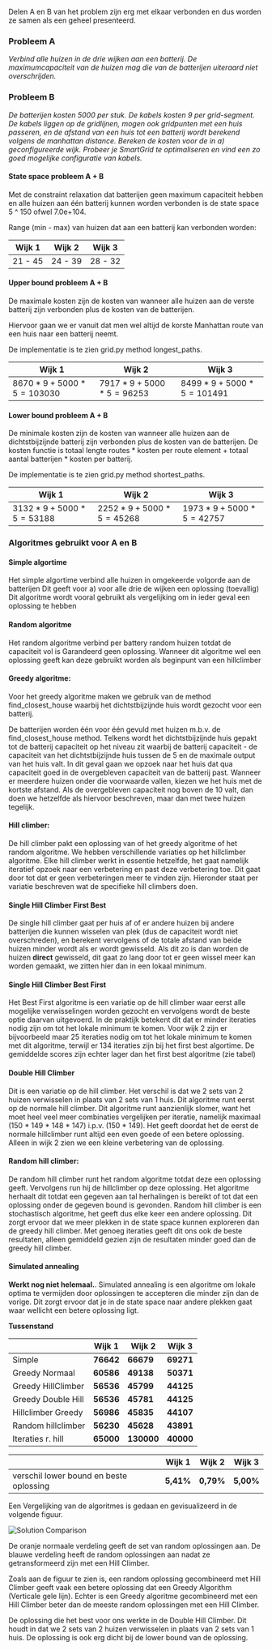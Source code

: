 Delen A en B van het problem zijn erg met elkaar verbonden en dus worden ze samen als een geheel presenteerd. 

### Probleem A

*Verbind alle huizen in de drie wijken aan een batterij. De maximumcapaciteit van de huizen mag die van de batterijen uiteraard niet overschrijden.*

### Probleem B

*De batterijen kosten 5000 per stuk. De kabels kosten 9 per grid-segment. De kabels liggen op de gridlijnen, mogen ook gridpunten met een huis passeren, en de afstand van een huis tot een batterij wordt berekend volgens de manhattan distance. Bereken de kosten voor de in a) geconfigureerde wijk. Probeer je SmartGrid te optimaliseren en vind een zo goed mogelijke configuratie van kabels.*



#### State space probleem A + B

Met de constraint relaxation dat batterijen geen maximum capaciteit hebben en alle huizen aan één batterij kunnen worden verbonden is de state space 5 ^ 150 ofwel 7.0e+104.

Range (min - max) van huizen dat aan een batterij kan verbonden worden:

| Wijk 1  | Wijk 2  | Wijk 3  |
| ------- | ------- | ------- |
| 21 - 45 | 24 - 39 | 28 - 32 |

#### Upper bound probleem A + B

De maximale kosten zijn de kosten van wanneer alle huizen aan de verste batterij zijn verbonden plus de kosten van de batterijen.

Hiervoor gaan we er vanuit dat men wel altijd de korste Manhattan route van een huis naar een batterij neemt.

De implementatie is te zien grid.py method longest_paths.

| Wijk 1                         | Wijk 2                        | Wijk 3                         |
| ------------------------------ | ----------------------------- | ------------------------------ |
| $8670 * 9 + 5000 * 5 = 103030$ | $7917 * 9 + 5000 * 5 = 96253$ | $8499 * 9 + 5000 * 5 = 101491$ |



#### Lower bound probleem A + B

De minimale kosten zijn de kosten van wanneer alle huizen aan de dichtstbijzijnde batterij zijn verbonden plus de kosten van de batterijen. De kosten functie is totaal lengte routes * kosten per route element + totaal aantal batterijen * kosten per batterij.

De implementatie is te zien grid.py method shortest_paths.

| Wijk 1                        | Wijk 2                        | Wijk 3                        |
| ----------------------------- | ----------------------------- | ----------------------------- |
| $3132 * 9 + 5000 * 5 = 53188$ | $2252 * 9 + 5000 * 5 = 45268$ | $1973 * 9 + 5000 * 5 = 42757$ |



### Algoritmes gebruikt voor A en B

#### Simple algortime

Het simple algortime verbind alle huizen in omgekeerde volgorde aan de batterijen
Dit geeft voor a) voor alle drie de wijken een oplossing (toevallig)
Dit algoritme wordt vooral gebruikt als vergelijking om in ieder geval een oplossing te hebben

#### Random algoritme

Het random algoritme verbind per battery random huizen totdat de capaciteit vol is
Garandeerd geen oplossing.
Wanneer dit algoritme wel een oplossing geeft kan deze gebruikt worden als beginpunt van een hillclimber

#### Greedy algoritme:

Voor het greedy algoritme maken we gebruik van de method find_closest_house waarbij het dichtstbijzijnde huis wordt gezocht voor een batterij.

De batterijen worden één voor één gevuld met huizen m.b.v. de find_closest_house method. Telkens wordt het dichtstbijzijnde huis gepakt tot de batterij capaciteit op het niveau zit waarbij de batterij capaciteit - de capaciteit van het dichtstbijzijnde huis tussen de 5 en de maximale output van het huis valt. In dit geval gaan we opzoek naar het huis dat qua capaciteit goed in de overgebleven capaciteit van de batterij past. Wanneer er meerdere huizen onder die voorwaarde vallen, kiezen we het huis met de kortste afstand. Als de overgebleven capaciteit nog boven de 10 valt, dan doen we hetzelfde als hiervoor beschreven, maar dan met twee huizen tegelijk.

#### Hill climber:

De hill climber pakt een oplossing van of het greedy algoritme of het random algoritme. We hebben verschillende variaties op het hillclimber algoritme. Elke hill climber werkt in essentie hetzelfde, het gaat namelijk iteratief opzoek naar een verbetering en past deze verbetering toe. Dit gaat door tot dat er geen verbeteringen meer te vinden zijn. Hieronder staat per variatie beschreven wat de specifieke hill climbers doen.

#### Single Hill Climber First Best

De single hill climber gaat per huis af of er andere huizen bij andere batterijen die kunnen wisselen van plek (dus de capaciteit wordt niet overschreden), en berekent vervolgens of de totale afstand van beide huizen minder wordt als er wordt gewisseld. Als dit zo is dan worden de huizen **direct** gewisseld, dit gaat zo lang door tot er geen wissel meer kan worden gemaakt, we zitten hier dan in een lokaal minimum.

#### Single Hill Climber Best First

Het Best First algoritme is een variatie op de hill climber waar eerst alle mogelijke verwisselingen worden gezocht en vervolgens wordt de beste optie daarvan uitgevoerd. In de praktijk betekent dit dat er minder iteraties nodig zijn om tot het lokale minimum te komen. Voor wijk 2 zijn er bijvoorbeeld maar 25 iteraties nodig om tot het lokale minimum te komen met dit algoritme, terwijl er 134 iteraties zijn bij het first best algortime. De gemiddelde scores zijn echter lager dan het first best algoritme (zie tabel)

#### Double Hill Climber

Dit is een variatie op de hill climber. Het verschil is dat we 2 sets van 2 huizen verwisselen in plaats van 2 sets van 1 huis. Dit algoritme runt eerst op de normale hill climber. Dit algoritme runt aanzienlijk slomer, want het moet heel veel meer combinaties vergelijken per iteratie, namelijk maximaal (150 * 149 * 148 * 147) i.p.v. (150 * 149). Het geeft doordat het de eerst de normale hillclimber runt altijd een even goede of een betere oplossing. Alleen in wijk 2 zien we een kleine verbetering van de oplossing.

#### Random hill climber:

De random hill climber runt het random algoritme totdat deze een oplossing geeft. Vervolgens run hij de hillclimber op deze oplossing.
Het algoritme herhaalt dit totdat een gegeven aan tal herhalingen is bereikt of tot dat een oplossing onder de gegeven bound is gevonden. Random hill climber is een stochastisch algoritme, het geeft dus elke keer een andere oplossing. Dit zorgt ervoor dat we meer plekken in de state space kunnen exploreren dan de greedy hill climber. Met genoeg iteraties geeft dit ons ook de beste resultaten, alleen gemiddeld gezien zijn de resultaten minder goed dan de greedy hill climber. 

#### Simulated annealing

**Werkt nog niet helemaal.**. Simulated annealing is een algoritme om lokale optima te vermijden door oplossingen te accepteren die minder zijn dan de vorige. Dit zorgt ervoor dat je in de state space naar andere plekken gaat waar wellicht een betere oplossing ligt. 


**Tussenstand**

|                    | Wijk 1    | Wijk 2    | Wijk 3     |
| ------------------ | --------- | --------- | ---------- |
| Simple             | **76642** | **66679** | **69271**  |
| Greedy Normaal     | **60586** | **49138** | **50371**  |
| Greedy HillClimber | **56536** | **45799** | **44125**  |
| Greedy Double Hill | **56536** | **45781** | **44125**  |
| Hillclimber Greedy | **56986** | **45835** | **44107**  |
| Random hillclimber | **56230** | **45628** | **43891**  |
| Iteraties r. hill  | **65000** | **130000**| **40000**  |

|                                         | Wijk 1    | Wijk 2    | Wijk 3     |
| --------------------------------------- | --------- | --------- | ---------- |
|verschil lower bound en beste oplossing  | **5,41%** | **0,79%** | **5,00%**    |





Een Vergelijking van de algoritmes is gedaan en gevisualizeerd in de volgende figuur.

![Solution Comparison](https://github.com/ThomasHoed/Heuristieken/blob/master/Documentation/Pictures/Solutions_comparison.png)

De oranje normaale verdeling geeft de set van random oplossingen aan. De blauwe verdeling heeft de random oplossingen aan nadat ze getransformeerd zijn met een Hill Climber. 

Zoals aan de figuur te zien is, een random oplossing gecombineerd met Hill Climber geeft vaak een betere oplossing dat een Greedy Algorithm (Verticale gele lijn). Echter is een Greedy algoritme gecombineerd met een Hill Climber beter dan de meeste random oplossingen met een Hill Climber. 



De oplossing die het best voor ons werkte in de Double Hill Climber. Dit houdt in dat we 2 sets van 2 huizen verwisselen in plaats van 2 sets van 1 huis. De oplossing is ook erg dicht bij de lower bound van de oplossing.
